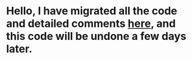 # Hello, I have migrated all the code and detailed comments [here](https://github.com/Kikyo-16/Sound_event_detection), and this code will be undone a few days later.
